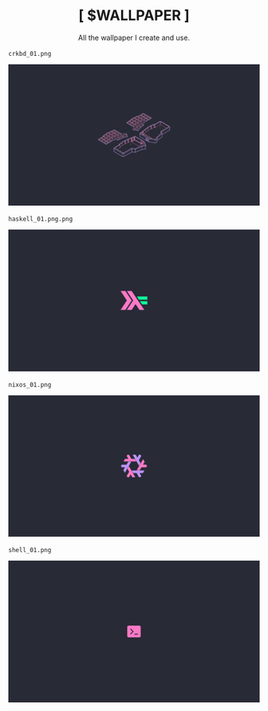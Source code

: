 <h1 align="center">[ $WALLPAPER ]</h1>
<p align="center">All the wallpaper I create and use.</p>


`crkbd_01.png`
<p align="center">
  <img src="/Wallpaper/crkbd_01.png" width="600" />
</p>

`haskell_01.png.png`
<p align="center">
<img src="/Wallpaper/haskell_01.png" width="600" />
</p>

`nixos_01.png`
<p align="center">
  <img src="/Wallpaper/nixos_01.png" width="600" />
</p>

`shell_01.png`
<p align="center">
  <img src="/Wallpaper/shell_01.png" width="600" />
</p>


